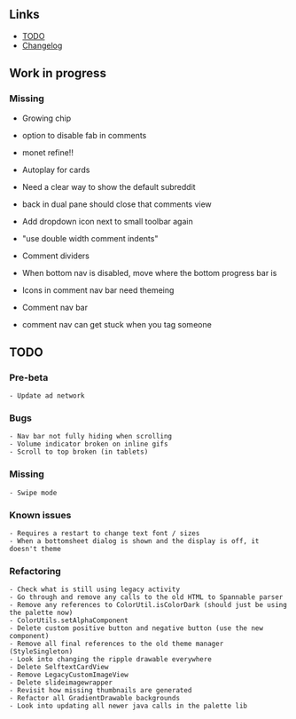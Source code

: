 ## Links

- [TODO](https://todo.syncforreddit.com)
- [Changelog](https://todo.syncforreddit.com/Changelog)

## Work in progress

### Missing

- Growing chip
- option to disable fab in comments

- monet refine!!
- Autoplay for cards
- Need a clear way to show the default subreddit
- back in dual pane should close that comments view
- Add dropdown icon next to small toolbar again
- "use double width comment indents"
- Comment dividers
- When bottom nav is disabled, move where the bottom progress bar is
- Icons in comment nav bar need themeing
- Comment nav bar
- comment nav can get stuck when you tag someone

## TODO

### Pre-beta
	- Update ad network

### Bugs
	- Nav bar not fully hiding when scrolling
	- Volume indicator broken on inline gifs
	- Scroll to top broken (in tablets)

### Missing
	- Swipe mode

### Known issues
	- Requires a restart to change text font / sizes
	- When a bottomsheet dialog is shown and the display is off, it doesn't theme

### Refactoring
	- Check what is still using legacy activity
	- Go through and remove any calls to the old HTML to Spannable parser
	- Remove any references to ColorUtil.isColorDark (should just be using the palette now)
	- ColorUtils.setAlphaComponent
	- Delete custom positive button and negative button (use the new component)
	- Remove all final references to the old theme manager (StyleSingleton)
	- Look into changing the ripple drawable everywhere
	- Delete SelftextCardView
	- Remove LegacyCustomImageView
	- Delete slideimagewrapper
	- Revisit how missing thumbnails are generated
	- Refactor all GradientDrawable backgrounds
	- Look into updating all newer java calls in the palette lib